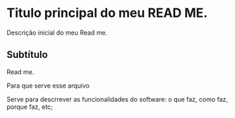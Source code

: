 # Titulo principal do meu READ ME.

Descrição inicial do meu Read me.

## Subtítulo

Read me.

Para que serve esse arquivo

Serve para descrrever as funcionalidades do software: o que faz, como faz, porque faz, etc;
